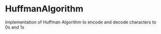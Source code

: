 # HuffmanAlgorithm
Implementation of Huffman Algorithm to encode and decode characters to 0s and 1s
